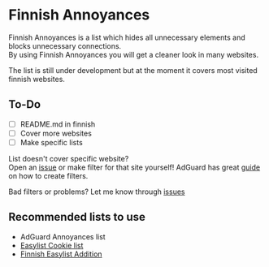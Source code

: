 # Finnish Annoyances
Finnish Annoyances is a list which hides all unnecessary elements and blocks unnecessary connections. </br>
By using Finnish Annoyances you will get a cleaner look in many websites.

The list is still under development but at the moment it covers most visited finnish websites.

## To-Do
- [ ] README.md in finnish
- [ ] Cover more websites
- [ ] Make specific lists

List doesn't cover specific website? </br>
Open an [issue](https://github.com/axonym/finnish-annoyances/issues) or make filter for that site yourself! AdGuard has great [guide](https://adguard.com/kb/general/ad-filtering/create-own-filters/) on how to create filters.

Bad filters or problems? Let me know through [issues](https://github.com/axonym/finnish-annoyances/issues)

## Recommended lists to use
* AdGuard Annoyances list
* [Easylist Cookie list](https://subscribe.adblockplus.org/?location=https://secure.fanboy.co.nz/fanboy-cookiemonster.txt&title=EasyList%20Cookie%20List)
* [Finnish Easylist Addition](https://github.com/finnish-easylist-addition/finnish-easylist-addition)
